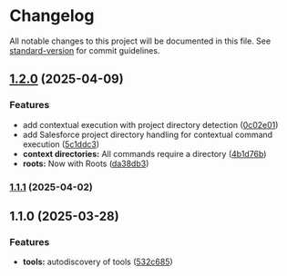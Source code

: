 # Changelog

All notable changes to this project will be documented in this file. See [standard-version](https://github.com/conventional-changelog/standard-version) for commit guidelines.

## [1.2.0](https://github.com/codefriar/sf-mcp/compare/v1.1.1...v1.2.0) (2025-04-09)


### Features

* add contextual execution with project directory detection ([0c02e01](https://github.com/codefriar/sf-mcp/commit/0c02e0100da6906ea0ece9e26e0fd75ec0886044))
* add Salesforce project directory handling for contextual command execution ([5c1ddc3](https://github.com/codefriar/sf-mcp/commit/5c1ddc3783a0e8e80f357dfb0c9c082e8710b36d))
* **context directories:** All commands require a directory ([4b1d76b](https://github.com/codefriar/sf-mcp/commit/4b1d76b0b38c9b5b01b12efbed2ad107320af3c2))
* **roots:** Now with Roots ([da38db3](https://github.com/codefriar/sf-mcp/commit/da38db3187809b42c47604d9d078238d2d02705a))

### [1.1.1](https://github.com/codefriar/sf-mcp/compare/v1.1.0...v1.1.1) (2025-04-02)

## 1.1.0 (2025-03-28)


### Features

* **tools:** autodiscovery of tools ([532c685](https://github.com/codefriar/sf-mcp/commit/532c685aa8b22f01e81b4bfa69024c14a05d932d))
